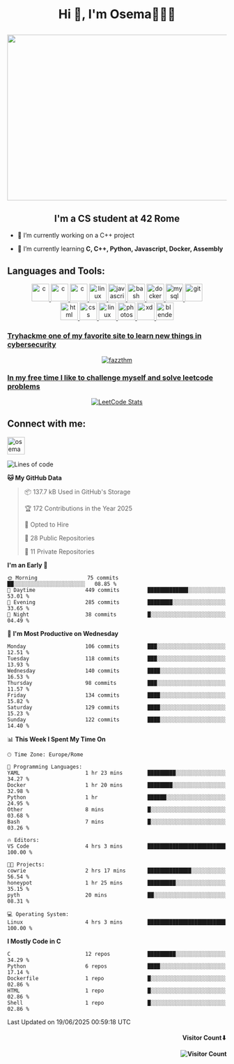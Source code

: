 <h1 align="center">Hi 👋, I'm Osema👨🏽‍💻</h1>

<!-- <h2 align="center"> <a href="https://www.showmyip.com/"><img src="https://github.com/OsemaFadhel/OsemaFadhel/blob/main/img/cybersecurity%20framework.webp" /></a> </h2> -->

<!-- <h2 align="center"> <img src="https://github.com/OsemaFadhel/OsemaFadhel/blob/main/img/1712000100607257.gif" width="900" height="380" /> </h2> -->

<h2 align="center"> <img src="https://github.com/OsemaFadhel/OsemaFadhel/blob/main/img/tumblr_nv2fdyCF5y1tile93o1_500.gif" width="800" height="380" /> </h2>


<h2 align="center">I'm a CS student at 42 Rome</h3>

- 🔭 I’m currently working on a C++ project

- 🌱 I’m currently learning **C, C++, Python, Javascript, Docker, Assembly**

<!-- <h2 align="center"> <img src="https://github.com/OsemaFadhel/42-Cursus/blob/main/intra.png" width="800" height="380" /> </h2> -->


<h2 align="left">Languages and Tools:</h3>
<p align="center"> 
</a> <a href="https://en.wikipedia.org/wiki/C_(programming_language)" target="_blank" rel="noreferrer">  <img src="https://skillicons.dev/icons?i=c" alt="c" width="40" height="40"/> 
</a> <a href="https://en.wikipedia.org/wiki/C%2B%2B" target="_blank" rel="noreferrer">  <img src="https://skillicons.dev/icons?i=cpp" alt="c" width="40" height="40"/> 
</a> <a href="https://www.python.org/" target="_blank" rel="noreferrer">  <img src="https://skillicons.dev/icons?i=py" alt="c" width="40" height="40"/> 
</a> <a href="https://www.linux.org/" target="_blank" rel="noreferrer"> <img src="https://skillicons.dev/icons?i=linux" alt="linux" width="40" height="40"/>
 </a> <a href="https://www.javascript.com/" target="_blank" rel="noreferrer"> <img src="https://skillicons.dev/icons?i=js" alt="javascript" width="40" height="40"/>
</a> <a href="https://www.gnu.org/software/bash/" target="_blank" rel="noreferrer"> <img src="https://skillicons.dev/icons?i=bash" alt="bash" width="40" height="40"/> 
</a> <a href="https://www.docker.com/" target="_blank" rel="noreferrer"> <img src="https://skillicons.dev/icons?i=docker" alt="docker" width="40" height="40"/> 
</a> <a href="https://www.mysql.com/" target="_blank" rel="noreferrer"> <img src="https://skillicons.dev/icons?i=mysql" alt="mysql" width="40" height="40"/> 
</a> <a href="https://git-scm.com/" target="_blank" rel="noreferrer"> <img src="https://skillicons.dev/icons?i=git" alt="git" width="40" height="40"/> <br>
</a> <a href="https://en.wikipedia.org/wiki/HTML" target="_blank" rel="noreferrer"> <img src="https://skillicons.dev/icons?i=html" alt="html" width="40" height="40"/> 
</a> <a href="https://en.wikipedia.org/wiki/CSS" target="_blank" rel="noreferrer"> <img src="https://skillicons.dev/icons?i=css" alt="css" width="40" height="40"/> 
</a> <a href="https://code.visualstudio.com/" target="_blank" rel="noreferrer"> <img src="https://skillicons.dev/icons?i=vscode" alt="linux" width="40" height="40"/>
</a> <a href="https://www.photoshop.com/enwhat" target="_blank" rel="noreferrer"> <img src="https://skillicons.dev/icons?i=ps" alt="photoshop" width="40" height="40"/> 
</a> <a href="https://www.adobe.com/products/xd.html" target="_blank" rel="noreferrer"> <img src="https://skillicons.dev/icons?i=xd" alt="xd" width="40" height="40"/> 
</a> <a href="https://www.blender.org/" target="_blank" rel="noreferrer"><img src="https://skillicons.dev/icons?i=blender" alt="blender" width="40" height="40"/> 
</p>

<h3 align="leftt">Tryhackme one of my favorite site to learn new things in cybersecurity</h3>
<p align="center">
<a href="https://tryhackme.com/p/fazzel"><img src="https://tryhackme-badges.s3.amazonaws.com/fazzel.png" alt="fazzthm"  />
</p>


<h3 align="leftt">In my free time I like to challenge myself and solve leetcode problems</h3>
<p align="center">
  <a href="https://leetcode.com/OsemaFadhel/">
    <img src="https://leetcard.jacoblin.cool/OsemaFadhel?theme=nord&font=Anek%20Tamil&ext=activity" alt="LeetCode Stats">
  </a>
</p>

<h2 align="leftt">Connect with me:</h2>
<p align="left">
<a href="https://it.linkedin.com/in/osema-fadhel-7a1996174?trk=people-guest_people_search-card" target="blank"><img align="center" src="https://skillicons.dev/icons?i=linkedin" alt="osema fadhel" height="40" width="40" /></a>
</p>


<!--START_SECTION:waka-->
![Lines of code](https://img.shields.io/badge/From%20Hello%20World%20I%27ve%20Written-1.4%20million%20lines%20of%20code-blue)

**🐱 My GitHub Data** 

> 📦 137.7 kB Used in GitHub's Storage 
 > 
> 🏆 172 Contributions in the Year 2025
 > 
> 💼 Opted to Hire
 > 
> 📜 28 Public Repositories 
 > 
> 🔑 11 Private Repositories 
 > 
**I'm an Early 🐤** 

```text
🌞 Morning                75 commits          ██░░░░░░░░░░░░░░░░░░░░░░░   08.85 % 
🌆 Daytime                449 commits         █████████████░░░░░░░░░░░░   53.01 % 
🌃 Evening                285 commits         ████████░░░░░░░░░░░░░░░░░   33.65 % 
🌙 Night                  38 commits          █░░░░░░░░░░░░░░░░░░░░░░░░   04.49 % 
```
📅 **I'm Most Productive on Wednesday** 

```text
Monday                   106 commits         ███░░░░░░░░░░░░░░░░░░░░░░   12.51 % 
Tuesday                  118 commits         ███░░░░░░░░░░░░░░░░░░░░░░   13.93 % 
Wednesday                140 commits         ████░░░░░░░░░░░░░░░░░░░░░   16.53 % 
Thursday                 98 commits          ███░░░░░░░░░░░░░░░░░░░░░░   11.57 % 
Friday                   134 commits         ████░░░░░░░░░░░░░░░░░░░░░   15.82 % 
Saturday                 129 commits         ████░░░░░░░░░░░░░░░░░░░░░   15.23 % 
Sunday                   122 commits         ████░░░░░░░░░░░░░░░░░░░░░   14.40 % 
```


📊 **This Week I Spent My Time On** 

```text
🕑︎ Time Zone: Europe/Rome

💬 Programming Languages: 
YAML                     1 hr 23 mins        █████████░░░░░░░░░░░░░░░░   34.27 % 
Docker                   1 hr 20 mins        ████████░░░░░░░░░░░░░░░░░   32.98 % 
Python                   1 hr                ██████░░░░░░░░░░░░░░░░░░░   24.95 % 
Other                    8 mins              █░░░░░░░░░░░░░░░░░░░░░░░░   03.68 % 
Bash                     7 mins              █░░░░░░░░░░░░░░░░░░░░░░░░   03.26 % 

🔥 Editors: 
VS Code                  4 hrs 3 mins        █████████████████████████   100.00 % 

🐱‍💻 Projects: 
cowrie                   2 hrs 17 mins       ██████████████░░░░░░░░░░░   56.54 % 
honeypot                 1 hr 25 mins        █████████░░░░░░░░░░░░░░░░   35.15 % 
pyth                     20 mins             ██░░░░░░░░░░░░░░░░░░░░░░░   08.31 % 

💻 Operating System: 
Linux                    4 hrs 3 mins        █████████████████████████   100.00 % 
```

**I Mostly Code in C** 

```text
C                        12 repos            █████████░░░░░░░░░░░░░░░░   34.29 % 
Python                   6 repos             ████░░░░░░░░░░░░░░░░░░░░░   17.14 % 
Dockerfile               1 repo              █░░░░░░░░░░░░░░░░░░░░░░░░   02.86 % 
HTML                     1 repo              █░░░░░░░░░░░░░░░░░░░░░░░░   02.86 % 
Shell                    1 repo              █░░░░░░░░░░░░░░░░░░░░░░░░   02.86 % 
```




 Last Updated on 19/06/2025 00:59:18 UTC
<!--END_SECTION:waka-->

<h4 align="right">Visitor Count⬇</h4>

<h4 align="right"> 

![Visitor Count](https://profile-counter.glitch.me/OsemaFadhel/count.svg) </h4>
